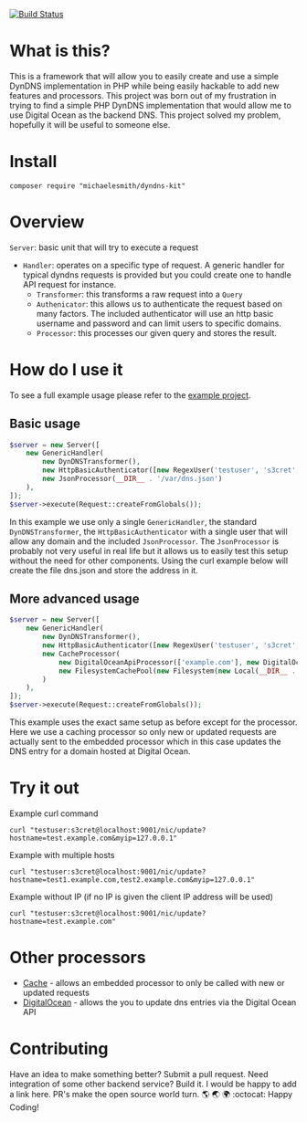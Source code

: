 [![Build Status](https://travis-ci.org/michaelesmith/dyndns-kit.svg?branch=master)](https://travis-ci.org/michaelesmith/dyndns-kit)

# What is this?
This is a framework that will allow you to easily create and use a simple DynDNS implementation in PHP while being easily hackable to add new features and processors. This project was born out of my frustration in trying to find a simple PHP DynDNS implementation that would allow me to use Digital Ocean as the backend DNS. This project solved my problem, hopefully it will be useful to someone else.

# Install
`composer require "michaelesmith/dyndns-kit"`

# Overview
`Server`: basic unit that will try to execute a request
  - `Handler`: operates on a specific type of request. A generic handler for typical dyndns requests is provided but you could create one to handle API request for instance.
    - `Transformer`: this transforms a raw request into a `Query`
    - `Authenicator`: this allows us to authenticate the request based on many factors. The included authenticator will use an http basic username and password and can limit users to specific domains.
    - `Processor`: this processes our given query and stores the result.

# How do I use it
To see a full example usage please refer to the [example project](https://github.com/michaelesmith/dyndns-example). 

## Basic usage
```php
$server = new Server([
    new GenericHandler(
        new DynDNSTransformer(),
        new HttpBasicAuthenticator([new RegexUser('testuser', 's3cret', '.+')]),
        new JsonProcessor(__DIR__ . '/var/dns.json')
    ),
]);
$server->execute(Request::createFromGlobals());
```

In this example we use only a single `GenericHandler`, the standard `DynDNSTransformer`, the `HttpBasicAuthenticator` with a single user that will allow any domain and the included `JsonProcessor`. The `JsonProcessor` is probably not very useful in real life but it allows us to easily test this setup without the need for other components. Using the curl example below will create the file dns.json and store the address in it.

## More advanced usage
```php
$server = new Server([
    new GenericHandler(
        new DynDNSTransformer(),
        new HttpBasicAuthenticator([new RegexUser('testuser', 's3cret', '.+')]),
        new CacheProcessor(
            new DigitalOceanApiProcessor(['example.com'], new DigitalOceanV2(new GuzzleHttpAdapter('my_api_token'))),
            new FilesystemCachePool(new Filesystem(new Local(__DIR__ . '/../var/')))
        )
    ),
]);
$server->execute(Request::createFromGlobals());
```

This example uses the exact same setup as before except for the processor. Here we use a caching processor so only new or updated requests are actually sent to the embedded processor which in this case updates the DNS entry for a domain hosted at Digital Ocean.

# Try it out
Example curl command

`curl "testuser:s3cret@localhost:9001/nic/update?hostname=test.example.com&myip=127.0.0.1"`

Example with multiple hosts

`curl "testuser:s3cret@localhost:9001/nic/update?hostname=test1.example.com,test2.example.com&myip=127.0.0.1"`

Example without IP (if no IP is given the client IP address will be used)

`curl "testuser:s3cret@localhost:9001/nic/update?hostname=test.example.com"`

# Other processors
* [Cache](https://github.com/michaelesmith/dyndns-processor-cache) - allows an embedded processor to only be called with new or updated requests
* [DigitalOcean](https://github.com/michaelesmith/dyndns-processor-digitalocean) - allows the you to update dns entries via the Digital Ocean API

# Contributing
Have an idea to make something better? Submit a pull request. Need integration of some other backend service? Build it. I would be happy to add a link here. PR's make the open source world turn. :earth_americas: :earth_asia: :earth_africa: :octocat: Happy Coding!
